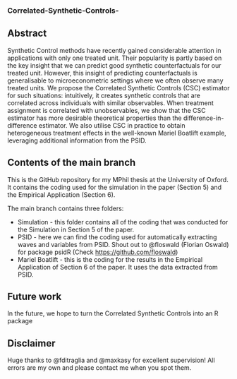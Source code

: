 ### Correlated-Synthetic-Controls-

## Abstract
Synthetic Control methods have recently gained considerable attention in applications with only one treated unit.  Their popularity is partly based on the key insight that we can predict good synthetic counterfactuals for our treated unit. However, this insight of predicting counterfactuals is generalisable to microeconometric settings where we often observe many treated units. We propose the Correlated Synthetic Controls (CSC) estimator for such situations: intuitively, it creates synthetic controls that are correlated across individuals with similar observables. When treatment assignment is correlated with unobservables, we show that the CSC estimator has more desirable theoretical properties than the difference-in-difference estimator. We also utilise CSC in practice to obtain heterogeneous treatment effects in the well-known Mariel Boatlift example, leveraging additional information from the PSID.

## Contents of the main branch
This is the GitHub repository for my MPhil thesis at the University of Oxford. It contains the coding used for the simulation in the paper (Section 5) and the Empirical Application (Section 6).

The main branch contains three folders:
* Simulation - this folder contains all of the coding that was conducted for the Simulation in Section 5 of the paper. 
* PSID - here we can find the coding used for automatically extracting waves and variables from PSID. Shout out to @floswald (Florian Oswald) for package psidR (Check https://github.com/floswald)
* Mariel Boatlift - this is the coding for the results in the Empirical Application of Section 6 of the paper. It uses the data extracted from PSID.

## Future work
In the future, we hope to turn the Correlated Synthetic Controls into an R package

## Disclaimer
Huge thanks to @fditraglia and @maxkasy for excellent supervision! All errors are my own and please contact me when you spot them.
